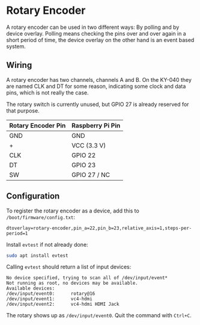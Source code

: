 Rotary Encoder
==============

A rotary encoder can be used in two different ways: By polling and by device overlay. Polling means checking the pins
over and over again in a short period of time, the device overlay on the other hand is an event based system.

## Wiring

A rotary encoder has two channels, channels A and B. On the KY-040 they are named CLK and DT for some reason, indicating
some clock and data pins, which is not really the case.

The rotary switch is currently unused, but GPIO 27 is already reserved for that purpose.

| Rotary Encoder Pin | Raspberry Pi Pin |
|--------------------|------------------|
| GND                | GND              |
| +                  | VCC (3.3 V)      |
| CLK                | GPIO 22          |
| DT                 | GPIO 23          |
| SW                 | GPIO 27 / NC     |

## Configuration

To register the rotary encoder as a device, add this to `/boot/firmware/config.txt`:

```
dtoverlay=rotary-encoder,pin_a=22,pin_b=23,relative_axis=1,steps-per-period=1
```

Install ``evtest`` if not already done:
```bash
sudo apt install evtest
```

Calling ``evtest`` should return a list of input devices:
```
No device specified, trying to scan all of /dev/input/event*
Not running as root, no devices may be available.
Available devices:
/dev/input/event0:      rotary@16
/dev/input/event1:      vc4-hdmi
/dev/input/event2:      vc4-hdmi HDMI Jack
```

The rotary shows up as ``/dev/input/event0``. Quit the command with ``Ctrl+C``.
